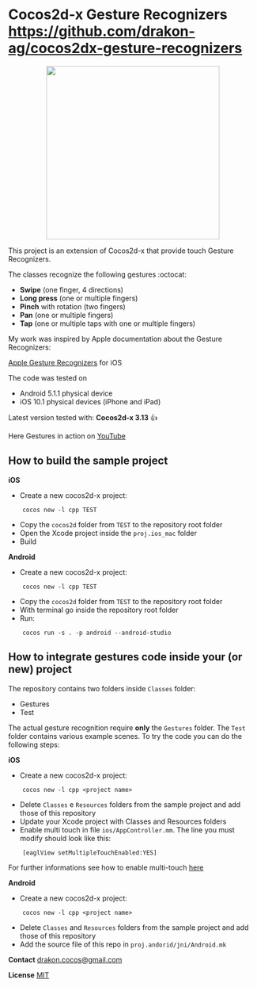 Cocos2d-x Gesture Recognizers
https://github.com/drakon-ag/cocos2dx-gesture-recognizers
=============================

<p align="center"><img src="http://www.cocos2d-x.org/attachments/802/cocos2dx_landscape.png" width=350></p>

This project is an extension of Cocos2d-x that provide touch Gesture Recognizers.

The classes recognize the following gestures :octocat:

- **Swipe** (one finger, 4 directions)
- **Long press** (one or multiple fingers)
- **Pinch** with rotation (two fingers)
- **Pan** (one or multiple fingers)
- **Tap** (one or multiple taps with one or multiple fingers)

My work was inspired by Apple documentation about the Gesture Recognizers:

[Apple Gesture Recognizers](https://developer.apple.com/library/ios/documentation/EventHandling/Conceptual/EventHandlingiPhoneOS/GestureRecognizer_basics/GestureRecognizer_basics.html) for iOS

The code was tested on
- Android 5.1.1 physical device
- iOS 10.1 physical devices (iPhone and iPad)

Latest version tested with: **Cocos2d-x 3.13** :+1:

Here Gestures in action on [YouTube](https://www.youtube.com/watch?v=Gnhj_x4aOwY)

How to build the sample project
----------

**iOS**

- Create a new cocos2d-x project:
```
	cocos new -l cpp TEST
```
- Copy the `cocos2d` folder from `TEST` to the repository root folder
- Open the Xcode project inside the `proj.ios_mac` folder
- Build

**Android**

- Create a new cocos2d-x project:
```
	cocos new -l cpp TEST
```
- Copy the `cocos2d` folder from `TEST` to the repository root folder
- With terminal go inside the repository root folder
- Run:
```
	cocos run -s . -p android --android-studio
```


How to integrate gestures code inside your (or new) project
----------

The repository contains two folders inside `Classes` folder:
- Gestures
- Test

The actual gesture recognition require **only** the `Gestures` folder.
The `Test` folder contains various example scenes.
To try the code you can do the following steps:

**iOS**

- Create a new cocos2d-x project:
```
	cocos new -l cpp <project name>
```
- Delete `Classes` e `Resources` folders from the sample project and add those of this repository
- Update your Xcode project with Classes and Resources folders
- Enable multi touch in file `ios/AppController.mm`. The line you must modify should look like this:
```
	[eaglView setMultipleTouchEnabled:YES]
```

   For further informations see how to enable multi-touch [here](http://www.cocos2d-x.org/wiki/How_to_Enable_Multi-Touch)


**Android**

- Create a new cocos2d-x project:
```
	cocos new -l cpp <project name>
```
- Delete `Classes` and `Resources` folders from the sample project and add those of this repository
- Add the source file of this repo in `proj.andorid/jni/Android.mk`

**Contact** drakon.cocos@gmail.com

**License** [MIT](https://opensource.org/licenses/MIT)
